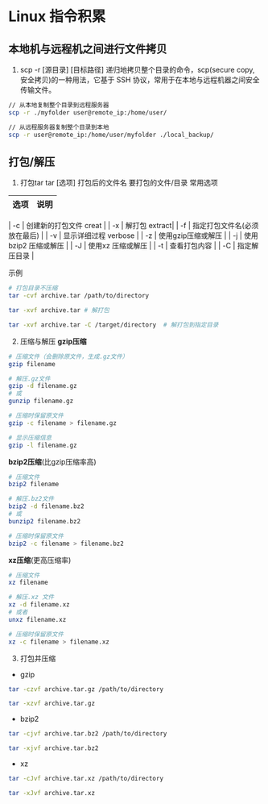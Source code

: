 # Linux 指令积累

## 本地机与远程机之间进行文件拷贝
1. scp -r [源目录] [目标路径]
递归地拷贝整个目录的命令，scp(secure copy, 安全拷贝)的一种用法，它基于 SSH 协议，常用于在本地与远程机器之间安全传输文件。
```bash
// 从本地复制整个目录到远程服务器
scp -r ./myfolder user@remote_ip:/home/user/

// 从远程服务器复制整个目录到本地
scp -r user@remote_ip:/home/user/myfolder ./local_backup/
```

## 打包/解压
1. 打包tar
tar [选项] 打包后的文件名 要打包的文件/目录
常用选项

| 选项   |  说明      |
| :-------| :-------|

| -c     | 创建新的打包文件 creat |
| -x    | 解打包 extract|
| -f    | 指定打包文件名(必须放在最后) |
| -v    | 显示详细过程 verbose |
| -z    | 使用gzip压缩或解压   |
| -j    | 使用 bzip2 压缩或解压 |
| -J    | 使用xz 压缩或解压 |
| -t    | 查看打包内容 |
| -C    | 指定解压目录 |

示例
```bash
# 打包目录不压缩
tar -cvf archive.tar /path/to/directory

tar -xvf archive.tar # 解打包

tar -xvf archive.tar -C /target/directory  # 解打包到指定目录
```

2. 压缩与解压
**gzip压缩**
```bash
# 压缩文件（会删除原文件，生成.gz文件）
gzip filename

# 解压.gz文件
gzip -d filename.gz
# 或
gunzip filename.gz

# 压缩时保留原文件
gzip -c filename > filename.gz

# 显示压缩信息
gzip -l filename.gz
```

**bzip2压缩**(比gzip压缩率高)
```bash
# 压缩文件
bzip2 filename

# 解压.bz2文件
bzip2 -d filename.bz2
# 或
bunzip2 filename.bz2

# 压缩时保留原文件
bzip2 -c filename > filename.bz2
```

**xz压缩**(更高压缩率)
```bash
# 压缩文件
xz filename

# 解压.xz 文件
xz -d filename.xz
# 或者
unxz filename.xz

# 压缩时保留原文件
xz -c filename > filename.xz
```

3. 打包并压缩
* gzip
```bash
tar -czvf archive.tar.gz /path/to/directory

tar -xzvf archive.tar.gz
```
* bzip2
```bash
tar -cjvf archive.tar.bz2 /path/to/directory

tar -xjvf archive.tar.bz2
```

* xz
```bash
tar -cJvf archive.tar.xz /path/to/directory

tar -xJvf archive.tar.xz
```
